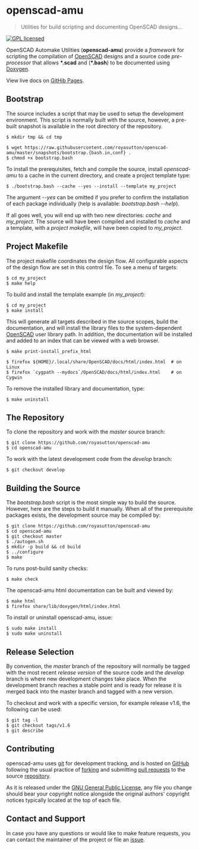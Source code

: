 openscad-amu
============

> Utilities for build scripting and documenting OpenSCAD designs...

[![GPL licensed](https://img.shields.io/badge/license-GPL-blue.svg?style=flat)](https://raw.githubusercontent.com/royasutton/openscad-amu/master/COPYING)


OpenSCAD Automake Utilities (__openscad-amu__) provide a _framework_
for scripting the compilation of [OpenSCAD] designs and a source code
_pre-processor_ that allows __\*.scad__ and (__\*.bash__) to be documented
using [Doxygen].

View live docs on [GitHib Pages](https://royasutton.github.io/openscad-amu).


Bootstrap
---------

The source includes a script that may be used to setup the development
environment. This script is normally built with the source, however, a
pre-built snapshot is available in the root directory of the
repository.

    $ mkdir tmp && cd tmp

    $ wget https://raw.githubusercontent.com/royasutton/openscad-amu/master/snapshots/bootstrap.{bash.in,conf} .
    $ chmod +x bootstrap.bash

To install the prerequisites, fetch and compile the source, install
*openscad-amu* to a cache in the current directory, and create a
project template type:

    $ ./bootstrap.bash --cache --yes --install --template my_project

The argument *--yes* can be omitted if you prefer to confirm the
installation of each package individually (help is available:
*bootstrap.bash --help*).

If all goes well, you will end up with two new directories: *cache* and
*my_project*. The source will have been compiled and installed to
*cache* and a template, with a *project makefile*, will have been
copied to *my_project*.


Project Makefile
----------------

The project makefile coordinates the design flow. All configurable
aspects of the design flow are set in this control file. To see a menu
of targets:

    $ cd my_project
    $ make help

To build and install the template example (in *my_project*):

    $ cd my_project
    $ make install

This will generate all targets described in the source scopes, build
the documentation, and will install the library files to the
system-dependent [OpenSCAD] user library path. In addition, the
documentation will be installed and added to an index that can be
viewed with a web browser.

    $ make print-install_prefix_html

    $ firefox ${HOME}/.local/share/OpenSCAD/docs/html/index.html  # on Linux
    $ firefox `cygpath --mydocs`/OpenSCAD/docs/html/index.html    # on Cygwin

To remove the installed library and documentation, type:

    $ make uninstall


The Repository
--------------

To clone the repository and work with the _master_ source branch:

    $ git clone https://github.com/royasutton/openscad-amu
    $ cd openscad-amu

To work with the latest development code from the _develop_ branch:

    $ git checkout develop


Building the Source
-------------------

The *bootstrap.bash* script is the most simple way to build the source.
However, here are the steps to build it manually. When all of the
prerequisite packages exists, the development source may be compiled
by:

    $ git clone https://github.com/royasutton/openscad-amu
    $ cd openscad-amu
    $ git checkout master
    $ ./autogen.sh
    $ mkdir -p build && cd build
    $ ../configure
    $ make

To runs post-build sanity checks:

    $ make check

The openscad-amu html documentation can be built and viewed by:

    $ make html
    $ firefox share/lib/doxygen/html/index.html

To install or uninstall openscad-amu, issue:

    $ sudo make install
    $ sudo make uninstall


Release Selection
-----------------

By convention, the *master* branch of the repository will normally be
tagged with the most recent *release version* of the source code and
the *develop* branch is where new development changes take place. When
the development branch reaches a stable point and is ready for release
it is merged back into the master branch and tagged with a new version.

To checkout and work with a specific version, for example release v1.6,
the following can be used:

    $ git tag -l
    $ git checkout tags/v1.6
    $ git describe


Contributing
------------

openscad-amu uses [git] for development tracking, and is hosted on
[GitHub] following the usual practice of [forking] and submitting
[pull requests] to the source [repository].

As it is released under the [GNU General Public License], any file you
change should bear your copyright notice alongside the original
authors' copyright notices typically located at the top of each file.


Contact and Support
-------------------

In case you have any questions or would like to make feature requests,
you can contact the maintainer of the project or file an [issue].


[GNU General Public License]: https://www.gnu.org/licenses/gpl.html

[openscad-amu]: https://royasutton.github.io/openscad-amu
[repository]: https://github.com/royasutton/openscad-amu
[issue]: https://github.com/royasutton/openscad-amu/issues

[OpenSCAD]: http://www.openscad.org/

[Doxygen]: http://www.stack.nl/~dimitri/doxygen/index.html

[git]: http://git-scm.com/
[GitHub]: http://github.com/
[forking]: http://help.github.com/forking/
[pull requests]: http://help.github.com/pull-requests/
